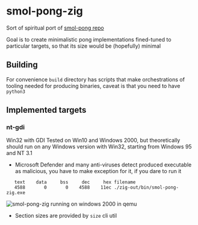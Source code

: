 # smol-pong-zig
Sort of spiritual port of [smol-pong repo](https://github.com/g3rwy/smol-pong)

Goal is to create minimalistic pong implementations fined-tuned to particular targets, so that its size would be (hopefully) minimal

## Building
For convenience `build` directory has scripts that make orchestrations of tooling needed for producing binaries, caveat is that you need to have `python3`

## Implemented targets
### nt-gdi
Win32 with GDI
Tested on Win10 and Windows 2000, but theoretically should run on any Windows version with Win32, starting from Windows 95 and NT 3.1

* Microsoft Defender and many anti-viruses detect produced executable as malicious, you have to make exception for it, if you dare to run it
```
   text    data     bss     dec     hex filename
   4588       0       0    4588    11ec ./zig-out/bin/smol-pong-zig.exe
```
![smol-pong-zig running on windows 2000 in qemu](/demo/windows2000.png)

* Section sizes are provided by `size` cli util
